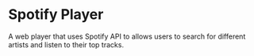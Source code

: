 # Spotify Player

A web player that uses Spotify API to allows users to search for different artists and listen to their top tracks. 